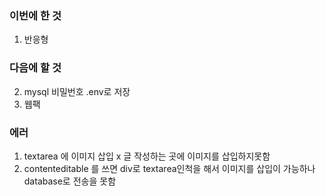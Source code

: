 ### 이번에 한 것

1. 반응형

### 다음에 할 것

2. mysql 비밀번호 .env로 저장
3. 웹팩

### 에러

1. textarea 에 이미지 삽입 x 글 작성하는 곳에 이미지를 삽입하지못함
2. contenteditable 를 쓰면 div로 textarea인척을 해서 이미지를 삽입이 가능하나 database로 전송을 못함
